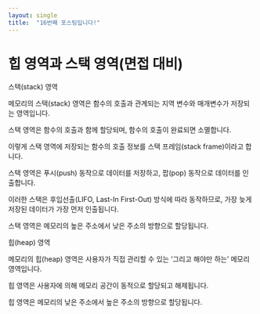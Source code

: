 ```yaml
---
layout: single
title:  "16번째 포스팅입니다!"
---
```

# 힙 영역과 스택 영역(면접 대비)

스택(stack) 영역

메모리의 스택(stack) 영역은 함수의 호출과 관계되는 지역 변수와 매개변수가 저장되는 영역입니다.

스택 영역은 함수의 호출과 함께 할당되며, 함수의 호출이 완료되면 소멸합니다.

이렇게 스택 영역에 저장되는 함수의 호출 정보를 스택 프레임(stack frame)이라고 합니다.

스택 영역은 푸시(push) 동작으로 데이터를 저장하고, 팝(pop) 동작으로 데이터를 인출합니다.

이러한 스택은 후입선출(LIFO, Last-In First-Out) 방식에 따라 동작하므로, 가장 늦게 저장된 데이터가 가장 먼저 인출됩니다.

스택 영역은 메모리의 높은 주소에서 낮은 주소의 방향으로 할당됩니다.

힙(heap) 영역

메모리의 힙(heap) 영역은 사용자가 직접 관리할 수 있는 ‘그리고 해야만 하는’ 메모리 영역입니다.

힙 영역은 사용자에 의해 메모리 공간이 동적으로 할당되고 해제됩니다.

힙 영역은 메모리의 낮은 주소에서 높은 주소의 방향으로 할당됩니다.
